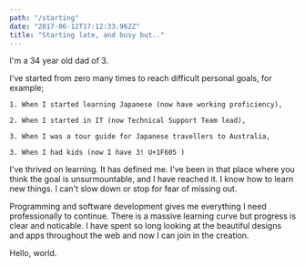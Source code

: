 ```yaml
---
path: "/starting"
date: "2017-06-12T17:12:33.962Z"
title: "Starting late, and busy but.."
---
```


I'm a 34 year old dad of 3.

I've started from zero many times to reach difficult personal goals, for example;

    1. When I started learning Japanese (now have working proficiency),

    2. When I started in IT (now Technical Support Team lead),
    
    3. When I was a tour guide for Japanese travellers to Australia,
    
    3. When I had kids (now I have 3! U+1F605 )


I've thrived on learning.  It has defined me.  I've been in that place where you think the goal is unsurmountable, and I have reached it. I know how to learn new things. I can't slow down or stop for fear of missing out. 

Programming and software development gives me everything I need professionally to continue.  There is a massive learning curve but progress is clear and noticable. I have spent so long looking at the beautiful designs and apps throughout the web and now I can join in the creation.
 
Hello, world.